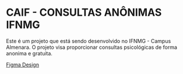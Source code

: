 # CAIF - CONSULTAS ANÔNIMAS IFNMG
Este é um projeto que está sendo desenvolvido no IFNMG - Campus Almenara. O projeto visa proporcionar consultas psicológicas de forma anonima e gratuita.

<a href="https://www.figma.com/community/file/1289220071074247891">Figma Design</a>
